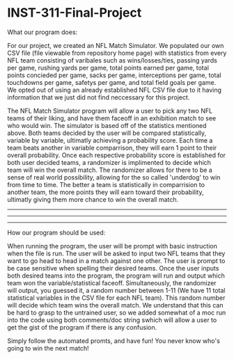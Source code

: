 # INST-311-Final-Project

What our program does:

For our project, we created an NFL Match Simulator.
We populated our own CSV file (file viewable from repository home page) with statistics from every NFL team consisting of varibales such as wins/losses/ties, 
passing yards per game, rushing yards per game, total points earned per game, total points concieded per game, sacks per game, 
interceptions per game, total touchdowns per game, safetys per game, and total field goals per game. We opted out of using an 
already established NFL CSV file due to it having information that we just did not find neccessary for this project. 

The NFL Match Simulator program will allow a user to pick any two NFL teams of their liking, and have them faceoff in an exhibition match 
to see who would win. The simulator is based off of the statistics mentioned above. Both teams decided by the user will be compared 
statistically, variable by variable, ultimatly achieving a probability score. Each time a team beats another in variable comparrison,
they will earn 1 point to their overall probability. Once each respective probability score is established for both user decided teams,
a randomizer is implimented to decide which team will win the overall match. The randomizer allows for there to be a sense of real world
possibility, allowing for the so called 'underdog' to win from time to time. The better a team is statistically in comparrision
to another team, the more points they will earn toward their probability, ultimatly giving them more chance to win the overall match.
_________________________________________________________________________________________________________________________________________
_________________________________________________________________________________________________________________________________________
__________________________________________________________________________________________________________________________________________
How our program should be used:

When running the program, the user will be prompt with basic instruction when the file is run.
The user will be asked to input two NFL teams that they want to go head to head in a match against one other. The user is prompt to be
case sensitive when spelling their desired teams. Once the user inputs both desired teams into the program, the program will run and 
output which team won the variable/statistical faceoff. Simultaneously, the randomizer will output, you guessed it, a random number between
1-11 (We have 11 total statistical variables in the CSV file for each NFL team). This random number will decide which team wins the overall
match. We understand that this can be hard to grasp to the untrained user, so we added somewhat of a moc run into the code using both 
comments/doc string swhich will allow a user to get the gist of the program if there is any confusion.

Simply follow the automated promts, and have fun! You never know who's going to win the next match!



